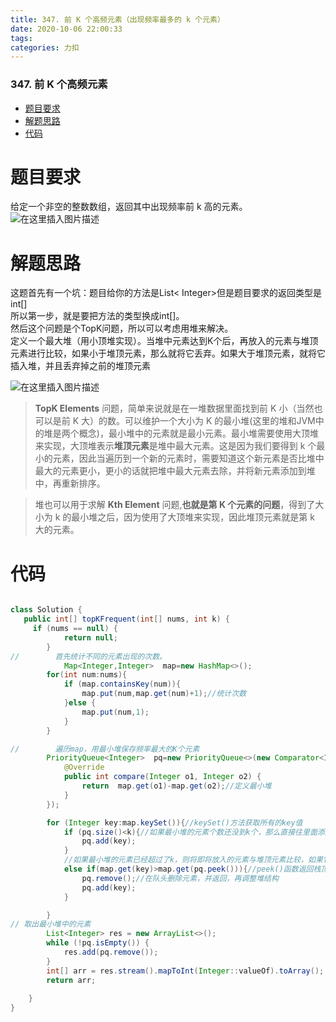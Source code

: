 ```yaml
---
title: 347. 前 K 个高频元素（出现频率最多的 k 个元素）
date: 2020-10-06 22:00:33
tags: 
categories: 力扣
---
```


<!--more-->

### 347\. 前 K 个高频元素

- [题目要求](#_2)
- [解题思路](#_6)
- [代码](#_23)

# 题目要求

给定一个非空的整数数组，返回其中出现频率前 k 高的元素。  
![在这里插入图片描述](https://img-blog.csdnimg.cn/20201006213732486.png?x-oss-process=image/watermark,type_ZmFuZ3poZW5naGVpdGk,shadow_10,text_aHR0cHM6Ly9ibG9nLmNzZG4ubmV0L3FxXzIxMDQwNTU5,size_16,color_FFFFFF,t_70#pic_center)

# 解题思路

这题首先有一个坑：题目给你的方法是List\< Integer>但是题目要求的返回类型是int\[\]  
所以第一步，就是要把方法的类型换成int\[\]。  
然后这个问题是个TopK问题，所以可以考虑用堆来解决。  
定义一个最大堆（用小顶堆实现）。当堆中元素达到K个后，再放入的元素与堆顶元素进行比较，如果小于堆顶元素，那么就将它丢弃。如果大于堆顶元素，就将它插入堆，并且丢弃掉之前的堆顶元素

![在这里插入图片描述](https://img-blog.csdnimg.cn/img_convert/4afd2582ed70ff91cdae8b5e99f67cea.png#pic_center)

> **TopK Elements** 问题，简单来说就是在一堆数据里面找到前 K 小（当然也可以是前 K 大）的数。可以维护一个大小为 K 的最小堆\(这里的堆和JVM中的堆是两个概念\)，最小堆中的元素就是最小元素。最小堆需要使用大顶堆来实现，大顶堆表示**堆顶元素**是堆中最大元素。这是因为我们要得到 k 个最小的元素，因此当遍历到一个新的元素时，需要知道这个新元素是否比堆中最大的元素更小，更小的话就把堆中最大元素去除，并将新元素添加到堆中，再重新排序。

> 堆也可以用于求解 **Kth Element** 问题,**也就是第 K 个元素的问题**，得到了大小为 k 的最小堆之后，因为使用了大顶堆来实现，因此堆顶元素就是第 k 大的元素。

# 代码

```java

class Solution {
   public int[] topKFrequent(int[] nums, int k) {
     if (nums == null) {
            return null;
        }
//        首先统计不同的元素出现的次数。
            Map<Integer,Integer>  map=new HashMap<>();
        for(int num:nums){
            if (map.containsKey(num)){
                map.put(num,map.get(num)+1);//统计次数
            }else {
                map.put(num,1);
            }
        }

//        遍历map，用最小堆保存频率最大的K个元素
        PriorityQueue<Integer>  pq=new PriorityQueue<>(new Comparator<Integer>() {
            @Override
            public int compare(Integer o1, Integer o2) {
                return  map.get(o1)-map.get(o2);//定义最小堆
            }
        });

        for (Integer key:map.keySet()){//keySet()方法获取所有的key值
            if (pq.size()<k){//如果最小堆的元素个数还没到k个，那么直接往里面添加元素即可
                pq.add(key);
            }
            //如果最小堆的元素已经超过了k，则将即将放入的元素与堆顶元素比较，如果它大就将堆顶元素弹出，放入它，如果它小，则被丢弃
            else if(map.get(key)>map.get(pq.peek())){//peek()函数返回栈顶的元素，但不弹出该栈顶元素。
                pq.remove();//在队头删除元素，并返回，再调整堆结构
                pq.add(key);
            }

        }
// 取出最小堆中的元素
        List<Integer> res = new ArrayList<>();
        while (!pq.isEmpty()) {
            res.add(pq.remove());
        }
        int[] arr = res.stream().mapToInt(Integer::valueOf).toArray();
        return arr;
        
    }
}
```